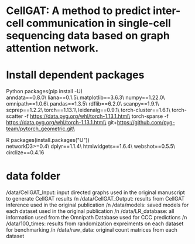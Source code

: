 # CellGAT: A method to predict inter-cell communication in single-cell sequencing data based on graph attention network.

# Install dependent packages
Python packages(pip install -U)                                
    anndata==0.8.0\ liana==0.1.5\ matplotlib==3.6.3\  numpy==1.22.0\ 
    omnipath==1.0.6\  pandas==1.3.5\   rdflib==6.2.0\  scanpy==1.9.1\ 
    scprep==1.2.2\  torch==1.13.1\ leidenalg==0.9.1\  torch-cluster==1.6.1\ 
    torch-scatter -f https://data.pyg.org/whl/torch-1.13.1.html\
    torch-sparse -f https://data.pyg.org/whl/torch-1.13.1.html\
    git+https://github.com/pyg-team/pytorch_geometric.git\

R packages(install.packages("U"))\
    networkD3>=0.4\ dplyr==1.1.4\ htmlwidgets==1.6.4\ webshot==0.5.5\ circlize==0.4.16

# data folder
/data/CellGAT_Input: input directed graphs used in the original manuscript to generate CellGAT results /n
/data/CellGAT_Output: results from CellGAT inference used in the original publication /n
/data/models: saved models for each dataset used in the original publication /n
/data/LR_database: all information used from the Omnipath Database used for CCC predictions /n
/data/100_times: results from randomization expreiments on each dataset for benchmarking /n
/data/raw_data: original count matrices from each dataset

    
